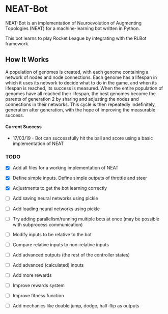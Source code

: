 # NEAT-Bot

NEAT-Bot is an implementation of Neuroevolution of Augmenting Topologies (NEAT) for a machine-learning bot written in Python.

This bot learns to play Rocket League by integrating with the RLBot framework.


## How It Works

A population of genomes is created, with each genome containing a network of nodes and node connections. Each genome has a lifespan in which it uses its network to decide what to do in the game, and when its lifespan is reached, its success is measured. When the entire population of genomes have all reached their lifespan, the best genomes become the parents of generation 2 by sharing and adjusting the nodes and connections in their networks. This cycle is then repeatedly indefinitely, generation after generation, with the hope of improving the measurable success.

#### Current Success

* 17/03/19 - Bot can successfully hit the ball and score using a basic implementation of NEAT


### TODO

- [x] Add all files for a working implementation of NEAT
- [x] Define simple inputs. Define simple outputs of throttle and steer
- [x] Adjustments to get the bot learning correctly

- [ ] Add saving neural networks using pickle
- [ ] Add loading neural networks using pickle
- [ ] Try adding parallelism/running multiple bots at once (may be possible with subprocess communication)
- [ ] Modify inputs to be relative to the bot
- [ ] Compare relative inputs to non-relative inputs
- [ ] Add advanced outputs (the rest of the controller states)
- [ ] Add advanced (calculated) inputs
- [ ] Add more rewards
- [ ] Improve rewards system
- [ ] Improve fitness function
- [ ] Add mechanics like double jump, dodge, half-flip as outputs
